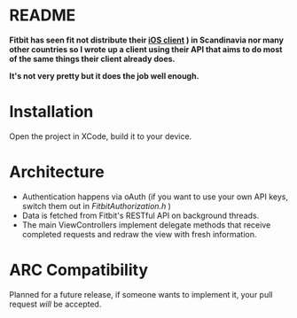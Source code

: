 # README

**Fitbit has seen fit not distribute their [iOS client](http://itunes.apple.com/us/app/fitbit-activity-calorie-tracker/id462638897?mt=8) ) in Scandinavia nor many other countries so I wrote up a client using their API that aims to do most of the same things their client already does.**

**It's not very pretty but it does the job well enough.**

# Installation

Open the project in XCode, build it to your device.

# Architecture

* Authentication happens via oAuth (if you want to use your own API keys, switch them out in *FitbitAuthorization.h* )
* Data is fetched from Fitbit's RESTful API on background threads.
* The main ViewControllers implement delegate methods that receive completed requests and redraw the view with fresh information.

# ARC Compatibility

Planned for a future release, if someone wants to implement it, your pull request *will* be accepted.